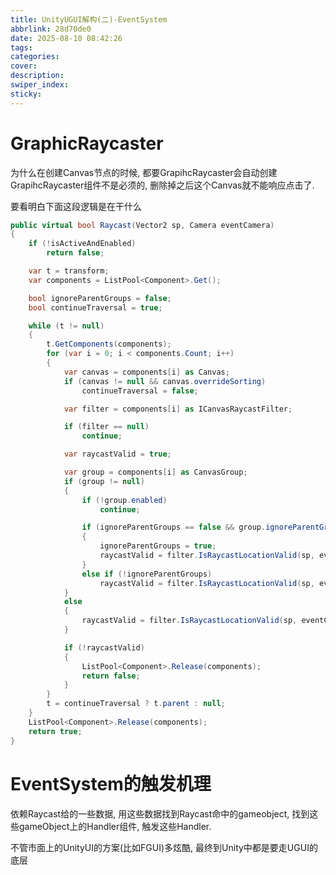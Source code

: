 ```yaml
---
title: UnityUGUI解构(二)-EventSystem
abbrlink: 28d70de0
date: 2025-08-10 08:42:26
tags:
categories:
cover:
description:
swiper_index:
sticky:
---
```



# GraphicRaycaster
为什么在创建Canvas节点的时候, 都要GrapihcRaycaster会自动创建
GrapihcRaycaster组件不是必须的, 删除掉之后这个Canvas就不能响应点击了.

要看明白下面这段逻辑是在干什么
```C# 
public virtual bool Raycast(Vector2 sp, Camera eventCamera)
{
    if (!isActiveAndEnabled)
        return false;

    var t = transform;
    var components = ListPool<Component>.Get();

    bool ignoreParentGroups = false;
    bool continueTraversal = true;

    while (t != null)
    {
        t.GetComponents(components);
        for (var i = 0; i < components.Count; i++)
        {
            var canvas = components[i] as Canvas;
            if (canvas != null && canvas.overrideSorting)
                continueTraversal = false;

            var filter = components[i] as ICanvasRaycastFilter;

            if (filter == null)
                continue;

            var raycastValid = true;

            var group = components[i] as CanvasGroup;
            if (group != null)
            {
                if (!group.enabled)
                    continue;

                if (ignoreParentGroups == false && group.ignoreParentGroups)
                {
                    ignoreParentGroups = true;
                    raycastValid = filter.IsRaycastLocationValid(sp, eventCamera);
                }
                else if (!ignoreParentGroups)
                    raycastValid = filter.IsRaycastLocationValid(sp, eventCamera);
            }
            else
            {
                raycastValid = filter.IsRaycastLocationValid(sp, eventCamera);
            }

            if (!raycastValid)
            {
                ListPool<Component>.Release(components);
                return false;
            }
        }
        t = continueTraversal ? t.parent : null;
    }
    ListPool<Component>.Release(components);
    return true;
}
```


# EventSystem的触发机理
依赖Raycast给的一些数据, 用这些数据找到Raycast命中的gameobject, 找到这些gameObject上的Handler组件, 触发这些Handler.


不管市面上的UnityUI的方案(比如FGUI)多炫酷, 最终到Unity中都是要走UGUI的底层

# 